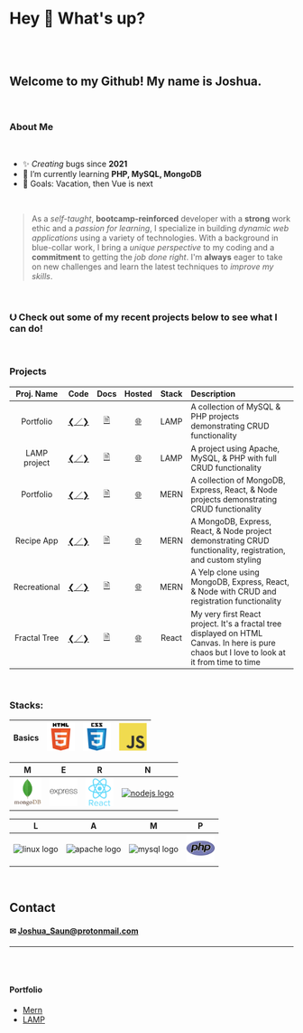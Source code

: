 <br><br>

# Hey 👋 What's up?

<br><br>

## Welcome to my Github! My name is Joshua.

<br>

### About Me

<br>

- ✨ _Creating_ bugs since __2021__
- 🌱 I’m currently learning **PHP, MySQL, MongoDB**
- 🎯 Goals: Vacation, then Vue is next<br>

<br>
 
>
>  As a _self-taught_, **bootcamp-reinforced** developer with a **strong** work ethic and
> a _passion for learning_, I specialize in building _dynamic web applications_ using a
> variety of technologies. With a background in blue-collar work, I bring a _unique perspective_
> to my coding and a **commitment** to getting the _job done right_. I'm __**always**__ eager to take on
> new challenges and learn the latest techniques to _improve my skills_.
>

<br>

### ⮋ Check out some of my recent projects below to see what I can do!

<br>

### Projects

|  Proj. Name  |                           Code                            |                                   Docs                                    |       Hosted       | Stack | Description                                                                                                                                 |
| :----------: | :-------------------------------------------------------: | :-----------------------------------------------------------------------: | :----------------: | :---: | :------------------------------------------------------------------------------------------------------------------------------------------ |
|  Portfolio   |                         [❮／❯](#)                         |                                  [🗎](#)                                   | <a href="#">🌐</a> | LAMP  | A collection of MySQL & PHP projects demonstrating CRUD functionality                                                                       |
| LAMP project |                         [❮／❯](#)                         |                                  [🗎](#)                                   | <a href="#">🌐</a> | LAMP  | A project using Apache, MySQL, & PHP with full CRUD functionality                                                                           |
|  Portfolio   |                         [❮／❯](#)                         |                                  [🗎](#)                                   | <a href="#">🌐</a> | MERN  | A collection of MongoDB, Express, React, & Node projects demonstrating CRUD functionality                                                   |
|  Recipe App  |  <a href="https://github.com/J-Saun/JCA_recipe">❮／❯</a>  | <a href="https://github.com/J-Saun/JCA_recipe/blob/master/README.md">🗎<a> | <a href="#">🌐</a> | MERN  | A MongoDB, Express, React, & Node project demonstrating CRUD functionality, registration, and custom styling                                |
| Recreational |  <a href="https://github.com/J-Saun/yelp_camp">❮／❯</a>   |        <a href="https://github.com/J-Saun/yelp_camp#readme">🗎</a>         | <a href="#">🌐</a> | MERN  | A Yelp clone using MongoDB, Express, React, & Node with CRUD and registration functionality                                                 |
| Fractal Tree | <a href="https://github.com/J-Saun/Fractal-Tree">❮／❯</a> |       <a href="https://github.com/J-Saun/Fractal-Tree#readme">🗎</a>       | <a href="#">🌐</a> | React | My very first React project. It's a fractal tree displayed on HTML Canvas. In here is pure chaos but I love to look at it from time to time |

<br>

### Stacks:

| Basics | <a href="https://www.w3.org/html/" target="_blank" rel="noreferrer"><img src="https://raw.githubusercontent.com/devicons/devicon/master/icons/html5/html5-original-wordmark.svg" alt="html5" width="50" height="50"/></a> | <a href="https://www.w3schools.com/css/" target="_blank" rel="noreferrer"><img src="https://raw.githubusercontent.com/devicons/devicon/master/icons/css3/css3-original-wordmark.svg" alt="css3" width="50" height="50"/></a> | <a href="https://developer.mozilla.org/en-US/docs/Web/JavaScript" target="_blank" rel="noreferrer"><img src="https://raw.githubusercontent.com/devicons/devicon/master/icons/javascript/javascript-original.svg" alt="javascript" width="50" height="50"/></a> |
| :----: | :-----------------------------------------------------------------------------------------------------------------------------------------------------------------------------------------------------------------------: | :--------------------------------------------------------------------------------------------------------------------------------------------------------------------------------------------------------------------------: | :------------------------------------------------------------------------------------------------------------------------------------------------------------------------------------------------------------------------------------------------------------: |


|                                                                                                                M                                                                                                                |                                                                                                               E                                                                                                               |                                                                                                           R                                                                                                           |                                                                                    N                                                                                     |
| :-----------------------------------------------------------------------------------------------------------------------------------------------------------------------------------------------------------------------------: | :---------------------------------------------------------------------------------------------------------------------------------------------------------------------------------------------------------------------------: | :-------------------------------------------------------------------------------------------------------------------------------------------------------------------------------------------------------------------: | :----------------------------------------------------------------------------------------------------------------------------------------------------------------------: |
| <a href="https://www.mongodb.com/" target="_blank" rel="noreferrer"><img src="https://raw.githubusercontent.com/devicons/devicon/master/icons/mongodb/mongodb-original-wordmark.svg" alt="mongodb" width="50" height="50"/></a> | <a href="https://expressjs.com" target="_blank" rel="noreferrer"><img src="https://raw.githubusercontent.com/devicons/devicon/master/icons/express/express-original-wordmark.svg" alt="express" width="50" height="50"/> </a> | <a href="https://reactjs.org/" target="_blank" rel="noreferrer"><img src="https://raw.githubusercontent.com/devicons/devicon/master/icons/react/react-original-wordmark.svg" alt="react" width="50" height="50"/></a> | <a href="[nodejs.com](https://nodejs.org)"><img src="https://cdn.jsdelivr.net/gh/devicons/devicon/icons/nodejs/nodejs-original.svg" height="40" alt="nodejs logo" /></a> |


|   L   |   A    |                                                                                                            M                                                                                                             |                                                                                                   P                                                                                                   |
| :---: | :----: | :----------------------------------------------------------------------------------------------------------------------------------------------------------------------------------------------------------------------: | :---------------------------------------------------------------------------------------------------------------------------------------------------------------------------------------------------: |
|   <img src="https://cdn.jsdelivr.net/gh/devicons/devicon/icons/linux/linux-original.svg" height="40" alt="linux logo"  /> |   <img src="https://cdn.jsdelivr.net/gh/devicons/devicon/icons/apache/apache-original.svg" height="40" alt="apache logo"  /> |   <img src="https://cdn.jsdelivr.net/gh/devicons/devicon/icons/mysql/mysql-original.svg" height="40" alt="mysql logo"  /> | <a href="https://www.php.net" target="_blank" rel="noreferrer"><img src="https://raw.githubusercontent.com/devicons/devicon/master/icons/php/php-original.svg" alt="php" width="50" height="50"/></a> |

<br>

## Contact

#### ✉ Joshua_Saun@protonmail.com

---

<br><br>

#### Portfolio

- [Mern](#)
- [LAMP](#)

<br><br>

